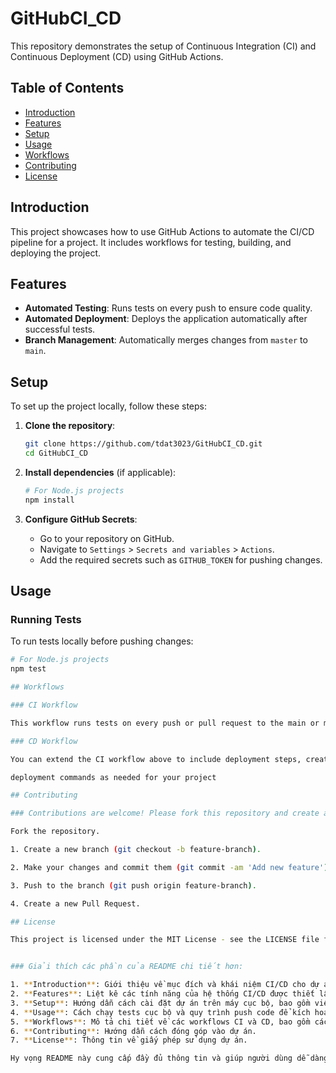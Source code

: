 # GitHubCI_CD

This repository demonstrates the setup of Continuous Integration (CI) and Continuous Deployment (CD) using GitHub Actions.

## Table of Contents

- [Introduction](#introduction)
- [Features](#features)
- [Setup](#setup)
- [Usage](#usage)
- [Workflows](#workflows)
- [Contributing](#contributing)
- [License](#license)

## Introduction

This project showcases how to use GitHub Actions to automate the CI/CD pipeline for a project. It includes workflows for testing, building, and deploying the project.

## Features

- **Automated Testing**: Runs tests on every push to ensure code quality.
- **Automated Deployment**: Deploys the application automatically after successful tests.
- **Branch Management**: Automatically merges changes from `master` to `main`.

## Setup

To set up the project locally, follow these steps:

1. **Clone the repository**:
    ```sh
    git clone https://github.com/tdat3023/GitHubCI_CD.git
    cd GitHubCI_CD
    ```

2. **Install dependencies** (if applicable):
    ```sh
    # For Node.js projects
    npm install
    ```

3. **Configure GitHub Secrets**:
    - Go to your repository on GitHub.
    - Navigate to `Settings` > `Secrets and variables` > `Actions`.
    - Add the required secrets such as `GITHUB_TOKEN` for pushing changes.

## Usage

### Running Tests

To run tests locally before pushing changes:

```sh
# For Node.js projects
npm test

## Workflows

### CI Workflow

This workflow runs tests on every push or pull request to the main or master branches.

### CD Workflow

You can extend the CI workflow above to include deployment steps, creating a CD workflow. Below is an example of adding a deployment step to the existing workflow. Adjust the

deployment commands as needed for your project

## Contributing

### Contributions are welcome! Please fork this repository and create a pull request with your changes.

Fork the repository.

1. Create a new branch (git checkout -b feature-branch).

2. Make your changes and commit them (git commit -am 'Add new feature').

3. Push to the branch (git push origin feature-branch).

4. Create a new Pull Request.

## License

This project is licensed under the MIT License - see the LICENSE file for details.


### Giải thích các phần của README chi tiết hơn:

1. **Introduction**: Giới thiệu về mục đích và khái niệm CI/CD cho dự án Node.js.
2. **Features**: Liệt kê các tính năng của hệ thống CI/CD được thiết lập.
3. **Setup**: Hướng dẫn cách cài đặt dự án trên máy cục bộ, bao gồm việc clone repository, cài đặt dependencies và cấu hình secrets trên GitHub.
4. **Usage**: Cách chạy tests cục bộ và quy trình push code để kích hoạt CI/CD workflows.
5. **Workflows**: Mô tả chi tiết về các workflows CI và CD, bao gồm các bước như checkout mã nguồn, cài đặt Node.js, kiểm tra và cài đặt dependencies, chạy tests và triển khai ứng dụng.
6. **Contributing**: Hướng dẫn cách đóng góp vào dự án.
7. **License**: Thông tin về giấy phép sử dụng dự án.

Hy vọng README này cung cấp đầy đủ thông tin và giúp người dùng dễ dàng thiết lập và sử dụng dự án của bạn.
